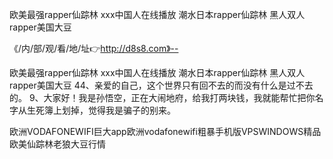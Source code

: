 欧美最强rapper仙踪林
ххх中国人在线播放
潮水日本rapper仙踪林
黑人双人rapper美国大豆


《/内/部/观/看/地/址👉http://d8s8.com》--

欧美最强rapper仙踪林
ххх中国人在线播放
潮水日本rapper仙踪林
黑人双人rapper美国大豆
	44、亲爱的自己，这个世界只有回不去的而没有什么是过不去的。
	9、大家好！我是孙悟空，正在大闹地府，给我打两块钱，我就能帮忙把你名字从生死簿上划掉，觉得我是骗子的别来。





欧洲VODAFONEWIFI巨大app欧洲vodafonewifi粗暴手机版VPSWINDOWS精品欧美仙踪林老狼大豆行情
